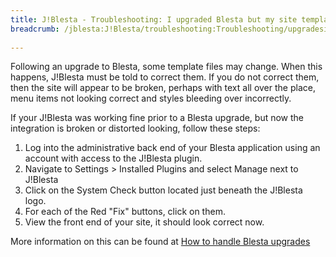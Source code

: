 ```yaml
---
title: J!Blesta - Troubleshooting: I upgraded Blesta but my site template looks distorted or broken
breadcrumb: /jblesta:J!Blesta/troubleshooting:Troubleshooting/upgradesitebroken:I upgraded Blesta buy my site template looks distorted or broken/
 
---
```


Following an upgrade to Blesta, some template files may change.  When this happens, J!Blesta must be told to correct them.  If you do not correct them, then the site will appear to be broken, perhaps with text all over the place, menu items not looking correct and styles bleeding over incorrectly.

If your J!Blesta was working fine prior to a Blesta upgrade, but now the integration is broken or distorted looking, follow these steps:

1. Log into the administrative back end of your Blesta application using an account with access to the J!Blesta plugin.
2. Navigate to Settings > Installed Plugins and select Manage next to J!Blesta
3. Click on the System Check button located just beneath the J!Blesta logo.
4. For each of the Red "Fix" buttons, click on them.
5. View the front end of your site, it should look correct now.

More information on this can be found at [How to handle Blesta upgrades](jblesta/howtoguides/blestaupgrades.md)
